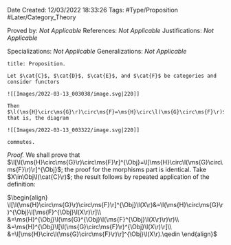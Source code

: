 <div class="topSpace"></div>

Date Created: 12/03/2022 18:33:26
Tags: #Type/Proposition #Later/Category_Theory

Proved by: _Not Applicable_
References: _Not Applicable_
Justifications: _Not Applicable_

Specializations: _Not Applicable_
Generalizations: _Not Applicable_

``` ad-Proposition
title: Proposition.

Let $\cat{C}$, $\cat{D}$, $\cat{E}$, and $\cat{F}$ be categories and consider functors

![[Images/2022-03-13_003038/image.svg|220]]

Then $\l(\ms{H}\circ\ms{G}\r)\circ\ms{F}=\ms{H}\circ\l(\ms{G}\circ\ms{F}\r)$; that is, the diagram

![[Images/2022-03-13_003322/image.svg|220]]

commutes.

```

<i>Proof.</i> We shall prove that $\l[\l(\ms{H}\circ\ms{G}\r)\circ\ms{F}\r]^{\Obj}=\l[\ms{H}\circ\l(\ms{G}\circ\ms{F}\r)\r]^{\Obj}$; the proof for the morphisms part is identical. Take $X\in\Obj\l(\cat{C}\r)$; the result follows by repeated application of the definition:

$\begin{align}
    \l[\l(\ms{H}\circ\ms{G}\r)\circ\ms{F}\r]^{\Obj}\l(X\r)&=\l(\ms{H}\circ\ms{G}\r)^{\Obj}\l[\ms{F}^{\Obj}\l(X\r)\r]\\
    &=\ms{H}^{\Obj}\l(\ms{G}^{\Obj}\l(\ms{F}^{\Obj}\l(X\r)\r)\r)\\
    &=\ms{H}^{\Obj}\l[\l(\ms{G}\circ\ms{F}\r)^{\Obj}\l(X\r)\r]\\
    &=\l[\ms{H}\circ\l(\ms{G}\circ\ms{F}\r)\r]^{\Obj}\l(X\r).\qedin
\end{align}$
